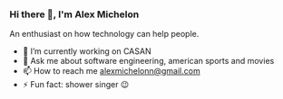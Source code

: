 ### Hi there 👋, I'm Alex Michelon

An enthusiast on how technology can help people.
<!--
**alexmichelon/alexmichelon** is a ✨ _special_ ✨ repository because its `README.md` (this file) appears on your GitHub profile.-->

- 🔭 I’m currently working on CASAN
- 💬 Ask me about software engineering, american sports and movies
- 📫 How to reach me alexmichelonn@gmail.com
- ⚡ Fun fact: shower singer :wink:
